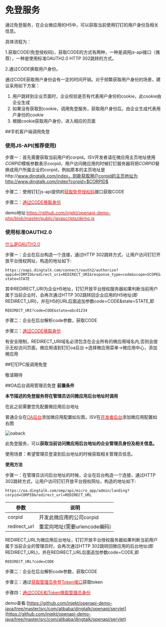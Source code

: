 # 免登服务

通过免登服务，在企业微应用的H5中，可以获取当前使用钉钉的用户身份及相关信息。

具体流程为：

1.获取CODE(免登授权码)，获取CODE的方式有两种，一种是调用js-api接口（推荐），一种是使用标准OAUTH2.0 HTTP 302跳转的方式。

2.通过CODE换取用户身份。


通过CODE获取用户身份会有一定的时间开销。对于频繁获取用户身份的场景，建议采用如下方案：

1. 用户跳转到企业页面时，企业校验是否有代表用户身份的cookie，此cookie由企业生成
2. 如果没有获取到cookie，调用免登服务，获取用户身份后，由企业生成代表用户身份的cookie
3. 根据cookie获取用户身份，进入相应的页面

##手机客户端调用免登

### 使用JS-API(推荐使用)

步骤一：首先需要获取当前用户的corpid。ISV开发者请在微应用主页地址使用$CORPID$模板参数表示corpid，用户访问微应用的时候钉钉服务器将把$CORPID$替换成用户所属企业的corpid，例如原本的主页地址是http://www.dingtalk.com/index，则能获取用户corpid的主页地址为http://www.dingtalk.com/index?corpid=$CORPID$

步骤二：使用钉钉js-api提供的[<font color=red >获取免登授权码</font>](#获取免登授权码)接口获取CODE

步骤二：[<font color=red >通过CODE换取身份</font>](#通过code换取用户身份)

demo地址:[<font color=red >https://github.com/injekt/openapi-demo-php/blob/master/public/javascripts/demo.js</font>](https://github.com/injekt/openapi-demo-php/blob/master/public/javascripts/demo.js)

### 使用标准OAUTH2.0
[<font color=red >什么是OAUTH2.0</font>](#http://tools.ietf.org/html/rfc6749)

步骤一：企业在后台构造一个连接，通过HTTP 302跳转方式，让用户访问钉钉开放平台授权网址，构造的地址如下:

`https://oapi.dingtalk.com/connect/oauth2/authorize?appid=CORPID&redirect_uri=REDIRECT_URI&response_type=code&scope=SCOPE&state=STATE`

其中REDIRECT_URI为企业H5地址，钉钉开放平台授权服务器如果判断当前用户属于当前企业时，会再次通过HTTP 302跳转回企业应用的H5地址(即REDIRECT_URI)，并在H5的URL后面追加参数code=CODE&state=STATE,即

`REDIRECT_URI?code=CODE&state=abcd1234`

步骤二：企业在后台解析code参数，获取CODE

步骤三：[<font color=red >通过CODE换取身份</font>](#通过code换取用户身份)

<aside class="notice">
有安全限制，REDIRECT_URI域名必须包含在企业所有的微应用域名内,否则会提示无权访问页面，微应用请到钉钉oa后台->选择微应用菜单->微应用中心，添加微应用
</aside>


##钉钉PC版调用免登

敬请期待



##OA后台调用管理员免登
**前置条件** 

**本节描述的免登服务将在管理员访问微应用后台地址时调用**

在此之前需要您先配置微应用后台地址

普通企业在[<font color=red>OA后台</font>](https://oa.dingtalk.com/#/microApp/microAppList)添加微应用配置如左图，ISV在[<font color=red>开发者后台</font>](http://console.d.aliyun.com)添加微应用配置如右图

![oaback](https://img.alicdn.com/tps/TB15zWTKFXXXXcEXVXXXXXXXXXX-642-367.jpg)

此免登服务，可以**获取当前访问微应用后台地址的企业管理员身份及相关信息。**

使用场景：希望管理员登录到后台地址的时候获取相关管理员信息。

**使用方法** 

步骤一：在管理员访问后台地址的时候，企业在后台构造一个连接，通过HTTP 302跳转方式，让用户访问钉钉开放平台授权网址，构造的地址如下:

`https://oa.dingtalk.com/omp/api/micro_app/admin/landing?corpid=CORPID&redirect_url=REDIRECT_URL`

参数 | 说明
---------- | ------
corpid | 开发此微应用的公司corpid
redirect_url | 重定向地址(需要urlencode编码)


REDIRECT_URL为微应用后台地址，钉钉开放平台授权服务器如果判断当前用户属于当前企业的管理员时，会再次通过HTTP 302跳转回微应用的后台地址(即REDIRECT_URL)，并在REDIRECT_URL后面追加参数code=CODE,即

`REDIRECT_URL?code=CODE`

步骤二：企业在后台解析code参数，获取CODE

步骤三：通过[<font color=red >获取管理员免登Token接口</font>](#获取管理员免登token)获取token

步骤四：[<font color=red >通过CODE和Token换取管理员身份</font>](#通过code换取管理员身份)

demo查看:[https://github.com/injekt/openapi-demo-java/tree/master/src/com/alibaba/dingtalk/openapi/servlet](https://github.com/injekt/openapi-demo-java/tree/master/src/com/alibaba/dingtalk/openapi/servlet)


